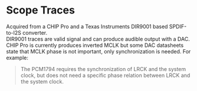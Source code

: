 # Scope Traces
Acquired from a CHIP Pro and a Texas Instruments DIR9001 based SPDIF-to-I2S converter.  
DIR9001 traces are valid signal and can produce audible output with a DAC.  
CHIP Pro is currently produces inverted MCLK but some DAC datasheets state that MCLK phase is not important, only synchronization is needed.
For example:  
> The PCM1794 requires the synchronization of LRCK and the system clock, but does not need a specific phase relation between LRCK and the system clock.